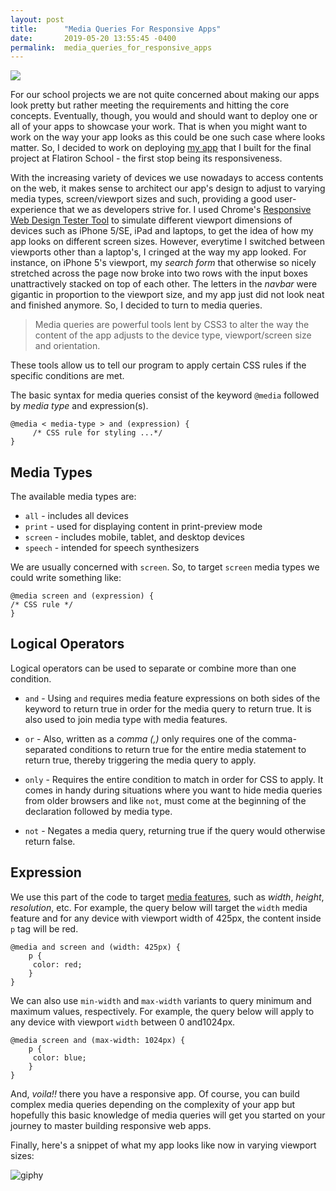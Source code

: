 ```yaml
---
layout: post
title:      "Media Queries For Responsive Apps"
date:       2019-05-20 13:55:45 -0400
permalink:  media_queries_for_responsive_apps
---
```



![](https://i.imgur.com/MCsEzZB.png?1)

For our school projects we are not quite concerned about making our apps look pretty but rather meeting the requirements and hitting the core concepts. Eventually, though, you would and should want to deploy one or all of your apps to showcase your work. That is when  you might want to work on the way your app looks as this could be one such case where looks matter. So, I decided to work on deploying [my app](https://github.com/kriti-rai/trailista)  that I built for the final project at Flatiron School - the first stop being its responsiveness.

With the increasing variety of devices we use nowadays to access contents on the web, it makes sense to architect our app's design to adjust to varying media types, screen/viewport sizes and such, providing a good user-experience that we as developers strive for. I used Chrome's [Responsive Web Design Tester Tool](https://developers.google.com/web/tools/chrome-devtools/device-mode/) to simulate different viewport dimensions of devices such as iPhone 5/SE, iPad and laptops, to get the idea of how my app looks on different screen sizes. However, everytime I switched between viewports other than a laptop's, I cringed at the way my app looked. For instance, on iPhone 5's viewport, my *search form*  that otherwise so nicely stretched across the page now broke into two rows with the input boxes unattractively stacked on top of each other. The letters in the *navbar* were gigantic in proportion to the viewport size, and my app just did not look neat and finished anymore. So, I decided to turn to media queries.

> Media queries are powerful tools lent by CSS3 to alter the way the content of the app adjusts to the device type, viewport/screen size and orientation. 

These tools allow us to tell our program to apply certain CSS rules if the specific conditions are met. 

The basic syntax for media queries consist of the keyword `@media` followed by *media type* and expression(s).

```
@media < media-type > and (expression) {
     /* CSS rule for styling ...*/ 
}
```
## Media Types
The available media types are:

* `all` - includes all devices
* `print` - used for displaying content in print-preview mode
* `screen`  - includes mobile, tablet, and desktop devices
* `speech` - intended for speech synthesizers

We are usually concerned with `screen`. So, to target `screen` media types we could write something like:

```
@media screen and (expression) {
/* CSS rule */
}
```
## Logical Operators
Logical operators can be used to separate or combine more than one condition.

* `and` - Using `and` requires media feature expressions on both sides of the keyword to return true in order for the media query to return true. It is also used to join media type with media features.

* `or` - Also, written as a *comma (,)* only requires one of the comma-separated conditions to return true for the entire media statement to return true, thereby triggering the media query to apply.

* `only` - Requires the entire condition to match in order for CSS to apply. It comes in handy during situations where you want to hide media queries from older browsers and like `not`, must come at the beginning of the declaration followed by media type.

* `not` - Negates a media query, returning true if the query would otherwise return false.

## Expression
We use this part of the code to target [media features](https://developer.mozilla.org/en-US/docs/Web/CSS/@media#Media_features), such as *width*, *height*, *resolution*, etc. 
For example, the query below will target the `width` media feature and for any device with viewport width of 425px, the content inside `p` tag will be red.

```
@media and screen and (width: 425px) {
    p {
     color: red;
	}
}
```
We can also use `min-width` and `max-width` variants to query minimum and maximum values, respectively. For example, the query below will apply to any device with viewport `width` between 0 and1024px.

```
@media screen and (max-width: 1024px) {
    p {
     color: blue;
	}
}
```
And, *voila!!* there you have a responsive app. Of course, you can build complex media queries depending on the complexity of your app but hopefully this basic knowledge of media queries will get you started on your journey to master building responsive web apps.

Finally, here's a snippet of what my app looks like now in varying viewport sizes:

![giphy](https://media.giphy.com/media/Ke9BSTFF7JsJj6DNZQ/giphy.gif)

 
